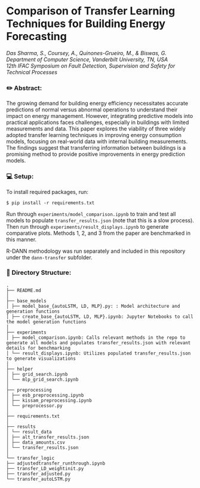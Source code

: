 # Comparison of Transfer Learning Techniques for Building Energy Forecasting

<i>Das Sharma, S., Coursey, A., Quinones-Grueiro, M., & Biswas, G.</br>
Department of Computer Science, Vanderbilt University, TN, USA</br>
12th IFAC Symposium on Fault Detection, Supervision and Safety for Technical Processes</i>

### **:pencil2: Abstract**:

The growing demand for building energy efficiency necessitates accurate predictions of normal versus abnormal operations to understand their impact on energy management. However, integrating predictive models into practical applications faces challenges, especially in buildings with limited measurements and data. This paper explores the viability of three widely adopted transfer learning techniques in improving energy consumption models, focusing on real-world data with internal building measurements. The findings suggest that transferring information between buildings is a promising method to provide positive improvements in energy prediction models.

### **:computer: Setup**:

To install required packages, run:

```
$ pip install -r requirements.txt
```

Run through `experiments/model_comparison.ipynb` to train and test all models to populate `transfer_results.json` (note that this is a slow process). Then run through `experiments/result_displays.ipynb` to generate comparative plots. Methods 1, 2, and 3 from the paper are benchmarked in this manner.

R-DANN methodology was run separately and included in this repository under the `dann-transfer` subfolder.

### **:open_file_folder: Directory Structure**:

```
.
├── README.md
│
├── base_models
│ ├── model_base_{autoLSTM, LD, MLP}.py: : Model architecture and generation functions
│ ├── create_base_{autoLSTM, LD, MLP}.ipynb: Jupyter Notebooks to call the model generation functions
│
├── experiments
│ ├── model_comparison.ipynb: Calls relevant methods in the repo to generate all models and populates transfer_results.json with relevant details for benchmarking
│ └── result_displays.ipynb: Utilizes populated transfer_results.json to generate visualizations
│
├── helper
│ ├── grid_search.ipynb
│ └── mlp_grid_search.ipynb
│
├── preprocessing
│ ├── esb_preprocessing.ipynb
│ ├── kissam_preprocessing.ipynb
│ └── preprocessor.py
│
├── requirements.txt
│
├── results
│ └── result_data
│ ├── alt_transfer_results.json
│ ├── data_amounts.csv
│ └── transfer_results.json
│
└── transfer_logic
├── adjustedtransfer_runthrough.ipynb
├── transfer_LD_weightinit.py
├── transfer_adjusted.py
└── transfer_autoLSTM.py
```

